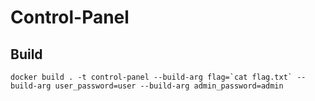 # Control-Panel

## Build

```
docker build . -t control-panel --build-arg flag=`cat flag.txt` --build-arg user_password=user --build-arg admin_password=admin
```
